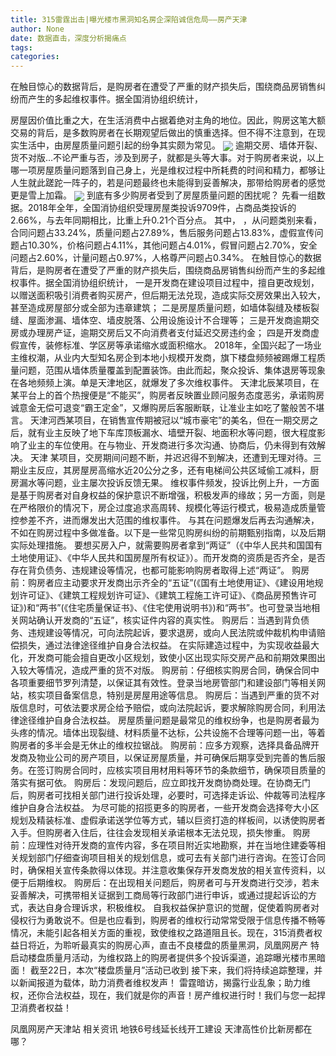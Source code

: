 ```yaml
---
title: 315雷霆出击|曝光楼市黑洞知名房企深陷诚信危局——房产天津
author: None
date: 数据直击，深度分析揭痛点
tags: 
categories: 
---
```

在触目惊心的数据背后，是购房者在遭受了严重的财产损失后，围绕商品房销售纠纷而产生的多起维权事件。据全国消协组织统计，
<!-- more -->
房屋因价值比重之大，在生活消费中占据着绝对主角的地位。因此，购房这笔大额交易的背后，是多数购房者在长期观望后做出的慎重选择。但不得不注意到，在现实生活中，由房屋质量问题引起的纷争其实颇为常见。
<img align="center" border="0" src="//s1.ifengimg.com/2019/02/20/9c9b968d1b5b80b8cf246e3aa745c7e1.png" />
逾期交房、墙体开裂、货不对版…不论严重与否，涉及到房子，就都是头等大事。对于购房者来说，以上哪一项房屋质量问题落到自己身上，光是维权过程中所耗费的时间和精力，都够让人生就此蹉跎一阵子的，若是问题最终也未能得到妥善解决，那带给购房者的感觉更是雪上加霜。
<img align="center" border="0" src="//s3.ifengimg.com/2019/02/19/7eb6e30bb182cb026758ea989f5dc530.jpg" />
到底有多少购房者受到了房屋质量问题的困扰呢？
先看一组数据。2018年全年，全国消协组织受理房屋类投诉9709件，占商品类投诉的2.66%，与去年同期相比，比重上升0.21个百分点。
其中，
，从问题类别来看，合同问题占33.24%，质量问题占27.89%，售后服务问题占13.83%，虚假宣传问题占10.30%，价格问题占4.11%，其他问题占4.01%，假冒问题占2.70%，安全问题占2.60%，计量问题占0.97%，人格尊严问题占0.34%。
在触目惊心的数据背后，是购房者在遭受了严重的财产损失后，围绕商品房销售纠纷而产生的多起维权事件。据全国消协组织统计，
一是开发商在建设项目过程中，擅自更改规划，以赠送面积吸引消费者购买房产，但后期无法兑现，造成实际交房效果出入较大，甚至造成房屋部分或全部为违章建筑；
二是房屋质量问题，如墙体裂缝及楼板裂缝、屋面渗漏、墙体空、墙皮脱落、公用设施设计不合理等；
三是开发商逾期交房或办理房产证，逾期交房后又不向消费者支付延迟交房违约金；
四是开发商虚假宣传，装修标准、学区房等承诺缩水或面积缩水。
2018年，全国兴起了一场业主维权潮，从业内大型知名房企到本地小规模开发商，旗下楼盘频频被踢爆工程质量问题，范围从墙体质量覆盖到配置装饰。由此而起，聚众投诉、集体退房等现象在各地频频上演。单是天津地区，就爆发了多次维权事件。
天津北辰某项目，在某平台上的首个热搜便是“不能买”，购房者反映置业顾问服务态度恶劣，承诺购房诚意金无偿可退变“霸王定金”，又爆购房后客服断联，让准业主如吃了鳖般苦不堪言。
天津河西某项目，在销售宣传期被冠以“城市豪宅”的美名，但在一期交房之后，就有业主反映了地下车库顶板漏水、墙壁开裂、地面积水等问题，很大程度影响了业主的车位使用。在与物业、开发商进行多次沟通、协商后，仍未得到有效解决。
天津
某项目，交房期间问题不断，并迟迟得不到解决，还遭到无理对待。三期业主反应，其房屋房高缩水近20公分之多，还有电梯间公共区域偷工减料，厨房漏水等问题，业主屡次投诉反馈无果。
维权事件频发，投诉比例上升，一方面是基于购房者对自身权益的保护意识不断增强，积极发声的缘故；另一方面，则是在严格限价的情况下，房企过度追求高周转、规模化等运行模式，极易造成质量管控参差不齐，进而爆发出大范围的维权事件。
与其在问题爆发后再去沟通解决，不如在购房过程中多做准备。以下是一些常见购房纠纷的前期甄别指南，以及后期实际处理措施。
要想买房入户，就需要购房者拿到“两证”（《中华人民共和国国有土地使用证》、《中华人民共和国房屋所有权证》）。而开发商的资质是否齐全，是否存在背负债务、违规建设等情况，也都可能影响购房者取得上述“两证”。
购房前：购房者应主动要求开发商出示齐全的“五证”(《国有土地使用证》、《建设用地规划许可证》、《建筑工程规划许可证》、《建筑工程施工许可证》、《商品房预售许可证》)和“两书”(《住宅质量保证书》、《住宅使用说明书》)和“两书”。也可登录当地相关网站确认开发商的“五证”，核实证件内容的真实性。
购房后：当遇到背负债务、违规建设等情况，可向法院起诉，要求退房，或向人民法院或仲裁机构申请赔偿损失，通过法律途径维护自身合法权益。
在实际建造过程中，为实现收益最大化，开发商可能会擅自更改小区规划，致使小区出现实际交房产品和前期效果图出入较大等情况，造成严重的货不对版。
购房前：仔细核实购房合同，确保合同中各项重要细节罗列清楚，以保证其有效性。登录当地房管部门和建设部门等相关网站，核实项目备案信息，特别是房屋用途等信息。
购房后：当遇到严重的货不对版信息时，可依法要求房企给予赔偿，或向法院起诉，要求解除购房合同，利用法律途径维护自身合法权益。
房屋质量问题是最常见的维权纷争，也是购房者最为头疼的情况。墙体出现裂缝、材料质量不达标，公共设施不合理等问题一出，等着购房者的多半会是无休止的维权拉锯战。
购房前：应多方观察，选择具备品牌开发商及物业公司的房产项目，以保证房屋质量，并可确保后期享受到完善的售后服务。在签订购房合同时，应核实项目用材用料等环节的条款细节，确保项目质量的落实有据可依。
购房后：发现问题后，应立即找开发商协商处理。在协商无门后，购房者可找相关部门进行投诉处理，必要时，可选择走诉讼、仲裁等司法程序维护自身合法权益。
为尽可能的招揽更多的购房者，一些开发商会选择夸大小区规划及精装标准、虚假承诺送学位等方式，辅以巨资打造的样板间，以诱使购房者入手。但购房者入住后，往往会发现相关承诺根本无法兑现，损失惨重。
购房前：应理性对待开发商的宣传内容，多在项目附近实地勘察，并在当地住建委等相关规划部门仔细查询项目相关的规划信息，或可去有关部门进行咨询。在签订合同时，确保相关宣传条款得以体现。并注意收集保存开发商发放的相关宣传资料，以便于后期维权。
购房后：在出现相关问题后，购房者可与开发商进行交涉，若未妥善解决，可携带相关证据到工商局等行政部门进行申诉，或通过提起诉讼的方式，表达自身合理诉求，积极维权。
自我权益保护意识的觉醒，促使着购房者对侵权行为勇敢说不。但是也应看到，购房者的维权行动常常受限于信息传播不畅等情况，未能引起各相关方面的重视，致使维权之路道阻且长。现在，315消费者权益日将近，为聆听最真实的购房心声，直击不良楼盘的质量黑洞，凤凰网房产
特启动楼盘质量月活动，为维权路上的购房者提供多个投诉渠道，追踪曝光楼市黑暗面！
截至22日，本次“楼盘质量月”活动已收到
接下来，我们将持续追踪整理，并以新闻报道为载体，助力消费者维权发声！
雷霆暗访，揭露行业乱象；助力维权，还你合法权益，现在，我们就是你的声音！房产维权进行时！我们与您一起捍卫消费者权益！
                        
                        
                        
                        
                                        
                    
                    
                
                    
                    
                    
                
                    
                
凤凰网房产天津站
相关资讯
地铁6号线延长线开工建设
天津高性价比新房都在哪？	
	                        
	                    
	                        
	                    
